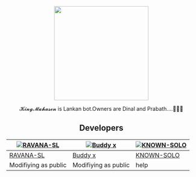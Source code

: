 

<div align="center">

 <img src="https://telegra.ph/file/b5c7c166a316c46eed77b.jpg" width="250" height="250"/>
  <p align="center">
    
  𝓚𝓲𝓷𝓰𝓜𝓪𝓱𝓪𝓼𝓮𝓷 is Lankan bot.Owners are Dinal and Prabath....🤞😎😊
   
   
   ## Developers
  <div align="center">
    
  [![RAVANA-SL](https://github.com/RAVANA-SL.png?size=100)](https://github.com/RAVANA-SL) |  [![Buddy x](https://github.com/MrChaby.png?size=100)](https://github.com/MrChaby) | [![KNOWN-SOLO](https://github.com/KNOWN-SOLO.png?size=100)](https://github.com/KNOWN-SOLO)
----|----|----
[RAVANA-SL](https://github.com/RAVANA-SL)  | [Buddy x](https://github.com/MrChaby) | [KNOWN-SOLO](https://github.com/KNOWN-SOLO)
  Modifiying as public | Modifiying  as   public | help
  </div>
    


